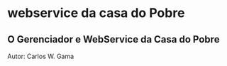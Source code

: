 # webservice da casa do Pobre

O Gerenciador e WebService da Casa do Pobre
-----
Autor: Carlos W. Gama
